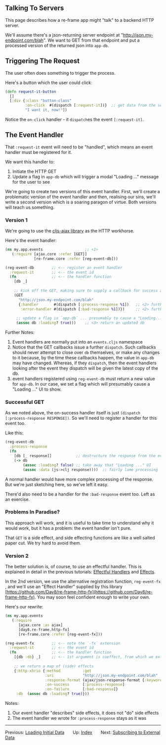## Talking To Servers 

This page describes how a re-frame app might "talk" to a backend HTTP server.

We'll assume there's a json-returning server endpoint 
at "http://json.my-endpoint.com/blah". We want to GET from that 
endpoint and put a processed version of the returned json into `app-db`. 

## Triggering The Request

The user often does something to trigger the process. 

Here's a button which the user could click: 
```clj
(defn request-it-button
  []
  [:div {:class "button-class"
         :on-click  #(dispatch [:request-it])}  ;; get data from the server !!
         "I want it, now!"])
```

Notice the `on-click` handler - it `dispatch`es the event `[:request-it]`.

## The Event Handler

That `:request-it` event will need to be "handled", which means an event handler must be registered for it.

We want this handler to:
  1. Initiate the HTTP GET
  2. Update a flag in `app-db` which will trigger a modal "Loading ..." message for the user to see
  
We're going to create two versions of this event handler.  First, we'll create a
problematic version of the event handler and then, realising our sins, we'll write
a second version which is a soaring paragon of virtue. Both versions 
will teach us something.


### Version 1

We're going to use the [cljs-ajax library](https://github.com/JulianBirch/cljs-ajax) as the HTTP workhorse.

Here's the event handler: 
```clj
(ns my.app.events                   ;; <1>
   (:require [ajax.core :refer [GET]]
             [re-frame.core :refer [reg-event-db]))

(reg-event-db        ;; <-- register an event handler
  :request-it        ;; <-- the event id
  (fn                ;; <-- the handler function
    [db _]
   
    ;; kick off the GET, making sure to supply a callback for success and failure
    (GET
      "http://json.my-endpoint.com/blah"
      {:handler       #(dispatch [:process-response %1])   ;; <2> further dispatch !!
       :error-handler #(dispatch [:bad-response %1])})     ;; <2> further dispatch !!
      
     ;; update a flag in `app-db` ... presumably to cause a "Loading..." UI 
     (assoc db :loading? true)))    ;; <3> return an updated db 
```

Further Notes:
  1. Event handlers are normally put into an `events.cljs` namespace
  2. Notice that the GET callbacks issue a further `dispatch`. Such callbacks 
   should never attempt to close over `db` themselves, or make
   any changes to it because, by the time these callbacks happen, the value 
   in `app-db` may have changed.  Whereas, if they `dispatch`, then the event 
   handlers looking after the event they dispatch will be given the latest copy of the db.
  3. event handlers registered using `reg-event-db` must return a new value for 
   `app-db`.  In our case, we set a flag which will presumably cause a "Loading ..."
   UI to show.

### Successful GET

As we noted above, the on-success handler itself is just
`(dispatch [:process-response RESPONSE])`.  So we'll need to register a handler
for this event too.

Like this:
```clj
(reg-event-db                   
  :process-response             
  (fn
    [db [_ response]]           ;; destructure the response from the event vector
    (-> db
        (assoc :loading? false) ;; take away that "Loading ..." UI 
        (assoc :data (js->clj response))))  ;; fairly lame processing
```

A normal handler would have more complex processing of the response. But we're 
just sketching here, so we've left it easy.

There'd also need to be a handler for the `:bad-response` event too.  Left as an exercise.

### Problems In Paradise? 

This approach will work, and it is useful to take time to understand why it 
would work, but it has a problem:  the event handler isn't pure.  

That `GET` is a side effect, and side effecting functions are like a 
well salted paper cut. We try hard to avoid them.

### Version 2 

The better solution is, of course, to use an effectful handler. This 
is explained in detail in the previous tutorials: [Effectful Handlers](EffectfulHandlers.md) 
and [Effects](Effects.md).  

In the 2nd version, we use the alternative registration function, `reg-event-fx` , and we'll use an 
"Effect Handler" supplied by this library 
[https://github.com/Day8/re-frame-http-fx](https://github.com/Day8/re-frame-http-fx).
You may soon feel confident enough to write your own.
 
Here's our rewrite:

```clj
(ns my.app.events                  
   (:require
      [ajax.core :as ajax]        
      [day8.re-frame.http-fx]  
      [re-frame.core :refer [reg-event-fx]))

(reg-event-fx        ;; <-- note the `-fx` extension
  :request-it        ;; <-- the event id
  (fn                ;; <-- the handler function
    [{db :db} _]     ;; <-- 1st argument is coeffect, from which we extract db 
   
    ;; we return a map of (side) effects
    {:http-xhrio {:method          :get
                  :uri             "http://json.my-endpoint.com/blah"
                  :response-format (ajax/json-response-format {:keywords? true}) 
                  :on-success      [:process-response]
                  :on-failure      [:bad-response]}
     :db  (assoc db :loading? true)}))
```

Notes:
  1. Our event handler "describes" side effects, it does not "do" side effects
  2. The event handler we wrote for `:process-response` stays as it was
  
  
  
---
Previous:  [Loading Initial Data](Loading-Initial-Data.md)&nbsp;&nbsp;&nbsp;&nbsp;&nbsp;&nbsp;
Up:  [Index](README.md)&nbsp;&nbsp;&nbsp;&nbsp;&nbsp;&nbsp;
Next:  [Subscribing to External Data](Subscribing-To-External-Data.md)  
